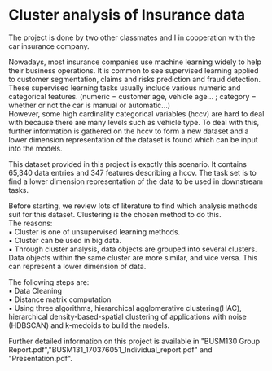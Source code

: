 # Cluster analysis of Insurance data

The project is done by two other classmates and I in cooperation with the car insurance company.

Nowadays, most insurance companies use machine learning widely to help their business operations. It is common to see supervised learning applied to customer segmentation, claims and risks prediction and fraud detection. These supervised learning tasks usually include various numeric and categorical features. (numeric = customer age, vehicle age... ; category = whether or not the car is manual or automatic...)</br> However, some high cardinality categorical variables (hccv) are hard to deal with because there are many levels such as vehicle type. To deal with this, further information is gathered on the hccv to form a new dataset and a lower dimension representation of the dataset is found which can be input into the models.

This dataset provided in this project is exactly this scenario. It contains 65,340 data entries and 347 features describing a hccv. The task set is to find a lower dimension representation of the data to be used in downstream tasks.

Before starting, we review lots of literature to find which analysis methods suit for this dataset. Clustering is the chosen method to do this.</br>
The reasons:</br>
▪️ Cluster is one of unsupervised learning methods.</br>
▪️ Cluster can be used in big data.</br>
▪️ Through cluster analysis, data objects are grouped into several clusters. Data objects within the same cluster are more similar, and  vice versa. This can represent a lower dimension of data.</br>

The following steps are:</br> 
▪️ Data Cleaning</br>
▪️ Distance matrix computation</br>
▪️ Using three algorithms, hierarchical agglomerative clustering(HAC), hierarchical density-based-spatial clustering of applications with noise (HDBSCAN) and k-medoids to build the models.</br> 


Further detailed information on this project is available in "BUSM130 Group Report.pdf","BUSM131_170376051_Individual_report.pdf" and "Presentation.pdf".
